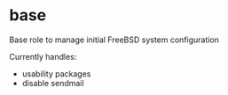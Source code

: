 # base

Base role to manage initial FreeBSD system configuration

Currently handles:
  - usability packages
  - disable sendmail
